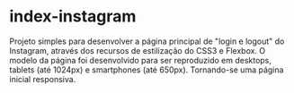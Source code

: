   # index-instagram

  Projeto simples para desenvolver a página principal de "login e logout" do Instagram, através dos recursos de estilização do CSS3 e Flexbox. 
  O modelo da página foi desenvolvido para ser reproduzido em desktops, tablets (até 1024px) e smartphones (até 650px). Tornando-se uma página inicial responsiva.
